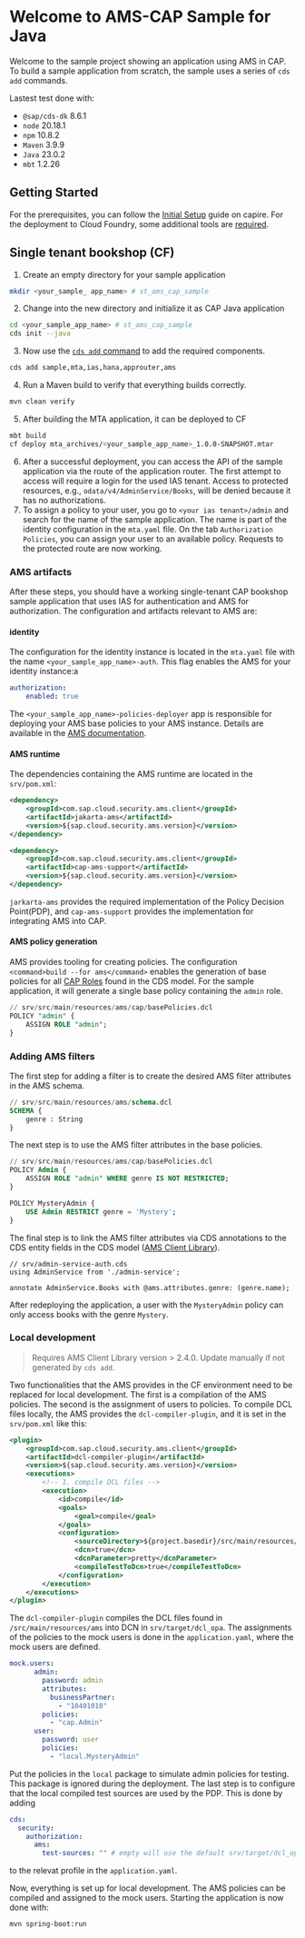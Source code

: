 # Welcome to AMS-CAP Sample for Java

Welcome to the sample project showing an application using AMS in CAP.
To build a sample application from scratch, the sample uses a series of `cds add` commands.

Lastest test done with:

- `@sap/cds-dk` 8.6.1
- `node` 20.18.1
- `npm` 10.8.2
- `Maven` 3.9.9
- `Java` 23.0.2
- `mbt` 1.2.26

## Getting Started

For the prerequisites, you can follow the [Initial Setup](https://cap.cloud.sap/docs/get-started/#setup) guide on
capire.
For the deployment to Cloud Foundry, some additional tools
are [required](https://cap.cloud.sap/docs/guides/deployment/to-cf#prerequisites).

## Single tenant bookshop (CF)

1. Create an empty directory for your sample application

```BASH
mkdir <your_sample_ app_name> # st_ams_cap_sample
```

2. Change into the new directory and initialize it as CAP Java application

```BASH
cd <your_sample_app_name> # st_ams_cap_sample
cds init --java
```

3. Now use the [`cds add` command](https://cap.cloud.sap/docs/tools/cds-cli#cds-add) to add the required components.

```BASH
cds add sample,mta,ias,hana,approuter,ams
```

4. Run a Maven build to verify that everything builds correctly.

```BASH
mvn clean verify
```

5. After building the MTA application, it can be deployed to CF

```BASH
mbt build
cf deploy mta_archives/<your_sample_app_name>_1.0.0-SNAPSHOT.mtar
```

6. After a successful deployment, you can access the API of the sample application via the route of the application
   router.
   The first attempt to access will require a login for the used IAS tenant.
   Access to protected resources, e.g., `odata/v4/AdminService/Books`, will be denied because it has no authorizations.
7. To assign a policy to your user, you go to `<your ias tenant>/admin` and search for the name of the sample
   application.
   The name is part of the identity configuration in the `mta.yaml` file. On the tab `Authorization Policies`, you can
   assign your user to an available policy.
   Requests to the protected route are now working.

### AMS artifacts

After these steps, you should have a working single-tenant CAP bookshop sample application that uses IAS for
authentication and AMS for authorization.
The configuration and artifacts relevant to AMS are:

#### identity

The configuration for the identity instance is located in the `mta.yaml` file with the name
`<your_sample_app_name>-auth`.
This flag enables the AMS for your identity instance:a

```YAML
authorization:
    enabled: true
```

The `<your_sample_app_name>-policies-deployer` app is responsible for deploying your AMS base policies to your AMS
instance.
Details are available in
the [AMS documentation](https://github.wdf.sap.corp/pages/CPSecurity/ams-docu/docs/ClientLibs/DeployDcl#ams-policies-deployer-app).

#### AMS runtime

The dependencies containing the AMS runtime are located in the `srv/pom.xml`:

```XML
<dependency>
    <groupId>com.sap.cloud.security.ams.client</groupId>
    <artifactId>jakarta-ams</artifactId>
    <version>${sap.cloud.security.ams.version}</version>
</dependency>

<dependency>
    <groupId>com.sap.cloud.security.ams.client</groupId>
    <artifactId>cap-ams-support</artifactId>
    <version>${sap.cloud.security.ams.version}</version>
</dependency>
```

`jarkarta-ams` provides the required implementation of the Policy Decision Point(PDP), and `cap-ams-support` provides
the implementation for integrating AMS into CAP.

#### AMS policy generation

AMS provides tooling for creating policies. The configuration `<command>build --for ams</command>` enables the
generation of base policies for all [CAP Roles](https://cap.cloud.sap/docs/guides/security/authorization#roles) found in
the CDS model.
For the sample application, it will generate a single base policy containing the `admin` role.

```SQL
// srv/src/main/resources/ams/cap/basePolicies.dcl
POLICY "admin" {
	ASSIGN ROLE "admin";
}
```

### Adding AMS filters

The first step for adding a filter is to create the desired AMS filter attributes in the AMS schema.

```SQL
// srv/src/main/resources/ams/schema.dcl
SCHEMA {
    genre : String
}
```

The next step is to use the AMS filter attributes in the base policies.

```SQL
// srv/src/main/resources/ams/cap/basePolicies.dcl
POLICY Admin {
    ASSIGN ROLE "admin" WHERE genre IS NOT RESTRICTED;
}

POLICY MysteryAdmin {
    USE Admin RESTRICT genre = 'Mystery';
}
```

The final step is to link the AMS filter attributes via CDS annotations to the CDS entity fields in the CDS
model ([AMS Client Library](https://github.wdf.sap.corp/CPSecurity/cloud-authorization-client-library-java/tree/master/cap-ams-support#ams-annotations-in-cds)).

```CDS
// srv/admin-service-auth.cds
using AdminService from './admin-service';

annotate AdminService.Books with @ams.attributes.genre: (genre.name);
```

After redeploying the application, a user with the `MysteryAdmin` policy can only access books with the genre `Mystery`.

### Local development

> Requires AMS Client Library version > 2.4.0. Update manually if not generated by `cds add`.

Two functionalities that the AMS provides in the CF environment need to be replaced for local development.
The first is a compilation of the AMS policies. The second is the assignment of users to policies.
To compile DCL files locally, the AMS provides the `dcl-compiler-plugin`, and it is set in the `srv/pom.xml` like this:

```XML
<plugin>
	<groupId>com.sap.cloud.security.ams.client</groupId>
	<artifactId>dcl-compiler-plugin</artifactId>
	<version>${sap.cloud.security.ams.version}</version>
	<executions>
		<!-- 1. compile DCL files -->
        <execution>
			<id>compile</id>
			<goals>
				<goal>compile</goal>
			</goals>
			<configuration>
				<sourceDirectory>${project.basedir}/src/main/resources/ams</sourceDirectory>
				<dcn>true</dcn>
				<dcnParameter>pretty</dcnParameter>
				<compileTestToDcn>true</compileTestToDcn>
			</configuration>
		</execution>        
	</executions>
</plugin>
```

The `dcl-compiler-plugin` compiles the DCL files found in `/src/main/resources/ams` into DCN in `srv/target/dcl_opa`.
The assignments of the policies to the mock users is done in the `application.yaml`, where the mock users are defined.

```YAML
mock.users:
      admin:
        password: admin
        attributes:
          businessPartner:
            - "10401010"
        policies: 
          - "cap.Admin"
      user:
        password: user
        policies:
          - "local.MysteryAdmin"
```

Put the policies in the `local` package to simulate admin policies for testing. This package is ignored during the
deployment.
The last step is to configure that the local compiled test sources are used by the PDP. This is done
by adding

```YAML
cds:
  security:
    authorization:
      ams:
        test-sources: "" # empty will use the default srv/target/dcl_opa
```

to the relevat profile in the `application.yaml`.

Now, everything is set up for local development. The AMS policies can be compiled and assigned to the mock users.
Starting the application is now done with:

```BASH
mvn spring-boot:run
```
